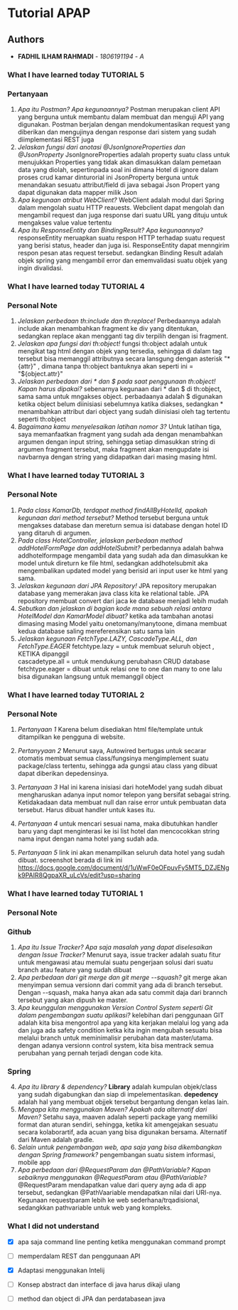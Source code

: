 # Tutorial APAP
## Authors
* **FADHIL ILHAM RAHMADI** - *1806191194* - *A*

### What I have learned today TUTORIAL 5
### Pertanyaan
1. *Apa itu Postman? Apa kegunaannya?*
Postman merupakan client API yang berguna untuk membantu dalam membuat dan menguji API yang digunakan. Postman berjalan dengan mendokumentasikan request yang diberikan dan mengujinya dengan response dari sistem yang sudah diimplementasi REST juga
2. *Jelaskan fungsi dari anotasi @JsonIgnoreProperties dan @JsonProperty*
JsonIgnoreProperties adalah property suatu class untuk menujukkan Properties yang tidak akan dimasukkan dalam pemetaan data yang diolah, sepertinpada soal ini dimana Hotel di ignore dalam proses crud kamar dinturorial ini
JsonProperty berguna untuk menandakan sesuatu attribut/field di java sebagai Json Propert yang dapat digunakan data mapper milik Json
3. *Apa kegunaan atribut WebClient?*
WebClient adalah modul dari Spring dalam mengolah suatu HTTP reauests. Webclient dapat mengolah dan mengambil request dan juga response dari suatu URL yang dituju untuk mengakses value value tertentu
4. *Apa itu ResponseEntity dan BindingResult? Apa kegunaannya?*
responseEntity meruapkan suatu respon HTTP terhadap suatu request yang berisi status, header dan juga isi. ResponseEntity dapat menngirim respon pesan atas request tersebut. sedangkan Binding Result adalah objek spring yang mengambil error dan ememvalidasi suatu objek yang ingin divalidasi.


### What I have learned today TUTORIAL 4
### Personal Note
1. *Jelaskan perbedaan th:include dan th:replace!*
Perbedaannya adalah include akan menambahkan fragment ke div yang ditentukan, sedangkan replace akan mengganti tag div terpilih dengan isi fragment.
2. *Jelaskan apa fungsi dari th:object!*
fungsi th:object adalah untuk mengikat tag html dengan objek yang tersedia, sehingga di dalam tag tersebut bisa memanggil attributnya secara lansgung dengan asterisk "*{attr}" , dimana tanpa th:object bantuknya akan seperti ini = "${object.attr}"
3. *Jelaskan perbedaan dari * dan $ pada saat penggunaan th:object! Kapan harus dipakai?*
 sebenarnya kegunaan dari * dan $ di th:object, sama sama untuk mngakses object. perbadaanya adalah $ digunakan ketika object belum diinisiasi sebelumnya katika diakses, sedangkan * menambahkan attribut dari object yang sudah diinisiasi oleh tag tertentu seperti th:object
4. *Bagaimana kamu menyelesaikan latihan nomor 3?*
Untuk latihan tiga, saya memanfaatkan fragment yang sudah ada dengan menambahkan argumen dengan input string, sehingga setiap dimasukkan string di argumen fragment tersebut, maka fragment akan mengupdate isi navbarnya dengan string yang didapatkan dari masing masing html.


### What I have learned today TUTORIAL 3
### Personal Note
1. *Pada class KamarDb, terdapat method findAllByHotelId, apakah kegunaan dari method tersebut?*
Method tersebut berguna untuk mengakses database dan mereturn semua isi database dengan hotel ID yang ditaruh di argumen.
2. *Pada class HotelController, jelaskan perbedaan method addHotelFormPage dan addHotelSubmit?*
perbedannya adalah bahwa addhotelformpage mengambil data yang sudah ada dan dimasukkan ke model untuk direturn ke file html, sedangkan addhotelsubmit aka mengembalikan updated model yang berisid ari input user ke html yang sama.
3. *Jelaskan kegunaan dari JPA Repository!*
JPA repository merupakan database yang memerakan java class kita ke relational table. JPA repository membuat convert dari jaca ke database menjadi lebih mudah
4. *Sebutkan dan jelaskan di bagian kode mana sebuah relasi antara HotelModel dan KamarModel dibuat?*
ketika ada tambahan anotasi dimasing masing Model yaitu onetomany/manytoone, dimana membuat kedua database saling mereferensikan satu sama lain
5. *Jelaskan kegunaan FetchType.LAZY, CascadeType.ALL, dan FetchType.EAGER*
fetchtype.lazy =  untuk membuat seluruh object , KETIKA dipanggil  
cascadetype.all = untuk mendukung perubahasn CRUD database
fetchtype.eager = dibuat untuk relasi one to one dan many to one lalu bisa digunakan langsung untuk memanggil object

### What I have learned today TUTORIAL 2
### Personal Note
1. *Pertanyaan 1*
Karena belum disediakan html file/template untuk ditampilkan ke pengguna di website.
2. *Pertanyyaan 2*
Menurut saya, Autowired bertugas untuk secarar otomatis membuat semua class/fungsinya mengimplement suatu package/class tertentu, sehingga ada gungsi atau class yang dibuat dapat diberikan depedensinya.

3. *Pertanyaan 3*
Hal ini karena inisiasi dari hoteModel yang sudah dibuat mengharuskan  adanya input nomor telepon yang bersifat sebagai string. Ketidakadaan data membuat null dan raise error untuk pembuatan data tersebut. Harus dibuat handler untuk kases itu.
4. *Pertanyaan 4*
untuk mencari sesuai nama, maka dibutuhkan handler baru yang dapt menginterasi ke isi list hotel dan mencocokkan string nama input dengan nama hotel yang sudah ada.
5. *Pertanyaan 5*
link ini akan menampilkan seluruh data hotel yang sudah dibuat. screenshot berada di link ini
https://docs.google.com/document/d/1uWwF0eOFpuvFy5MT5_DZJENgk9PAIR8QgpaXR_uLcVs/edit?usp=sharing


### What I have learned today TUTORIAL 1
### Personal Note
### Github
1. *Apa itu Issue Tracker? Apa saja masalah yang dapat diselesaikan dengan Issue Tracker?*
Menurut saya, issue tracker adalah suatu fitur untuk mengawasi atau memulai suatu pengerjaan solusi dari suatu branch atau feature yang sudah dibuat
2. *Apa perbedaan dari git merge dan git merge --squash?*
git merge akan menyimpan semua versionn dari commit yang ada di branch tersebut. Dengan --squash, maka hanya akan ada satu commit daja dari brannch tersebut yang akan dipush ke master.
3. *Apa keunggulan menggunakan Version Control System seperti Git dalam pengembangan suatu aplikasi?*
kelebihan dari penggunaan GIT adalah kita bisa mengontrol apa yang kita kerjakan melalui log yang ada dan juga ada safety condition ketka kita ingin mengubah sesuatu bisa melalui branch untuk meminimalisir perubahan data master/utama. dengan adanya versionn control system, kita bisa mentrack semua perubahan yang pernah terjadi dengan code kita.
### Spring
4. *Apa itu library & dependency?*
**Library** adalah kumpulan objek/class yang sudah digabungkan  dan siap di impelementasikan. **depedency** adalah hal yang membuat objjek tersebut bergantung dengan kelas lain.
5. *Mengapa kita menggunakan Maven? Apakah ada alternatif dari Maven?*
Setahu saya, maaven adalah seperti package yang memiliki format dan aturan sendiri, sehingga, ketika kit amengejakan sesuatu secara kolaborartif, ada acuan yang bisa digunakan bersama. Alternatif dari Maven adalah gradle.
6. *Selain untuk pengembangan web, apa saja yang bisa dikembangkan dengan Spring framework?*
pengembangan suatu sistem informasi, mobile app
7. *Apa perbedaan dari @RequestParam dan @PathVariable? Kapan sebaiknya menggunakan @RequestParam atau @PathVariable?*
@RequestParam mendapatkan value dari query ayng ada di app tersebut, sedangkan @PathVaariable mendapatkan nilai dari URI-nya. Kegunaan requestparam lebih ke web sederhana/trqadisional, sedangkkan pathvariable untuk web yang kompleks.
### What I did not understand
- [x] apa saja command line penting ketika menggunakan command prompt
- [ ] memperdalam REST dan penggunaan API
- [x] Adaptasi menggunakan Intelij
- [ ] Konsep abstract dan interface di java harus dikaji ulang
 - [ ] method dan object di JPA dan perdatabasean java

